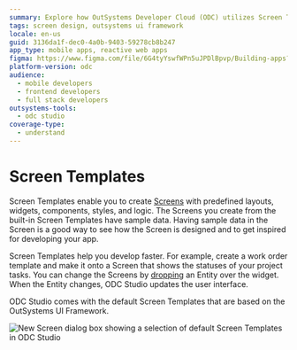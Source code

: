 ```yaml
---
summary: Explore how OutSystems Developer Cloud (ODC) utilizes Screen Templates to accelerate app development by providing predefined layouts and sample data.
tags: screen design, outsystems ui framework
locale: en-us
guid: 3136da1f-dec0-4a0b-9403-59278cb8b247
app_type: mobile apps, reactive web apps
figma: https://www.figma.com/file/6G4tyYswfWPn5uJPDlBpvp/Building-apps?type=design&node-id=3101%3A10562&t=ZwHw8hXeFhwYsO5V-1
platform-version: odc
audience:
  - mobile developers
  - frontend developers
  - full stack developers
outsystems-tools:
  - odc studio
coverage-type:
  - understand
---
```


# Screen Templates

Screen Templates enable you to create [Screens](../screen-about.md) with predefined layouts, widgets, components, styles, and logic. The Screens you create from the built-in Screen Templates have sample data. Having sample data in the Screen is a good way to see how the Screen is designed and to get inspired for developing your app.

Screen Templates help you develop faster. For example, create a work order template and make it onto a Screen that shows the statuses of your project tasks. You can change the Screens by [dropping](replace-data.md) an Entity over the widget. When the Entity changes, ODC Studio updates the user interface.

ODC Studio comes with the default Screen Templates that are based on the OutSystems UI Framework. 

![New Screen dialog box showing a selection of default Screen Templates in ODC Studio](images/new-screen-template-odcs.png "Default Screen Templates in New Screen Dialog")
